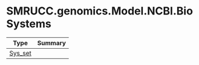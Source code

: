 ﻿
# SMRUCC.genomics.Model.NCBI.BioSystems

|Type|Summary|
|----|-------|
|[Sys_set](./Sys_set.md)||

